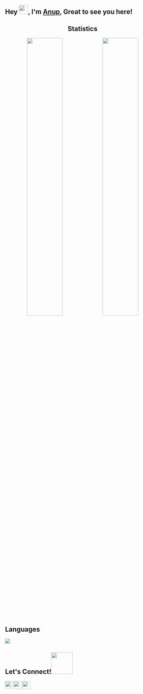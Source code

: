 ## Hey <img src="https://github.com/TheDudeThatCode/TheDudeThatCode/blob/master/Assets/Hi.gif" width="29px">, I'm [Anup](https://haldaranup.github.io/), Great to see you here!

<h2 align="center">Statistics </h2>
<p align="center">
<img width="48%" src="https://github-readme-stats.vercel.app/api?username=haldaranup&show_icons=true&theme=tokyonight" />     
 <img width="48%" src="https://github-readme-streak-stats.herokuapp.com/?user=haldaranup&show_icons=true&theme=tokyonight" />
     <p/>

## Languages
<img
     src="https://github-readme-stats.vercel.app/api/top-langs/?username=haldaranup&layout=compact&theme=tokyonight"
     />
<!-- ## Contribution Graph 📊
<img
     src="https://activity-graph.herokuapp.com/graph?username=Samadrita-Shaw&theme=chartreuse-dark"
     /> -->


<!-- <h2 align="center"> Github Statistics </h2> -->

<!-- ![](https://user-images.githubusercontent.com/73097560/115834477-dbab4500-a447-11eb-908a-139a6edaec5c.gif) -->

<!-- | <img src="https://github-readme-stats.vercel.app/api?username=haldaranup&layout=compact&hide=html&theme=jolly" alt="anup" /> | <img align="center" src="https://github-readme-stats.vercel.app/api/top-langs/?username=haldaranup&layout=compact&bg_color=45,000000,333333&title_color=00ff00&text_color=FFFFFF&count_private=true" /> |
| --- | --- |
<!-- | ![Anup GitHub Streak](https://github-readme-streak-stats.herokuapp.com/?user=haldaranup) | -->

<!-- ![](https://user-images.githubusercontent.com/73097560/115834477-dbab4500-a447-11eb-908a-139a6edaec5c.gif) -->

<h2 align="left">Let's Connect!<img src='https://raw.githubusercontent.com/ShahriarShafin/ShahriarShafin/main/Assets/handshake.gif' width="70px"> </h2>

<!-- <p align="left">
<a href="https://linkedin.com/in/https://www.linkedin.com/in/anup-haldar-366b851b4" target="blank"><img align="center" src="https://raw.githubusercontent.com/rahuldkjain/github-profile-readme-generator/master/src/images/icons/Social/linked-in-alt.svg" alt="https://www.linkedin.com/in/anup-haldar-366b851b4" height="30" width="40" /></a>
</p> -->
<a href="https://www.linkedin.com/in/haldar-anup">
 <img align="left" width="24px" src="https://cdn-icons-png.flaticon.com/512/174/174857.png"  />

<!--   <img align="left" width="24px" src="https://cdn.jsdelivr.net/npm/simple-icons@v3/icons/linkedin.svg"  /> -->
</a>
<a href="https://twitter.com/anupstwt">
 <img align="left" width="26px" src="https://logodownload.org/wp-content/uploads/2014/09/twitter-logo-6.png" />

<!--   <img align="left" width="26px" src="https://cdn.jsdelivr.net/npm/simple-icons@v3/icons/twitter.svg" /> -->
</a>

<p><a href="https://www.instagram.com/haldaranup1/">
 <img align="left" width="26px" src="https://upload.wikimedia.org/wikipedia/commons/thumb/a/a5/Instagram_icon.png/1024px-Instagram_icon.png" />

<!--  <img align="left" width="26px" src="https://cdn-icons-png.flaticon.com/512/281/281769.png" /> -->

<!--   <img align="left" width="26px" src="https://cdn.jsdelivr.net/npm/simple-icons@v3/icons/instagram.svg" /> -->
</a>
  </p>
  
  
  


<!-- <a href="mailto:anuphaldar14872@gmail.com" target="_blank">
  <img align="left" width="26px" src="https://cdn.jsdelivr.net/npm/simple-icons@v3/icons/gmail.svg" />
</a> -->

<!-- <h3 align="left">Languages and Tools:</h3>
<p align="left"> <a href="https://www.w3schools.com/css/" target="_blank" rel="noreferrer"> <img src="https://raw.githubusercontent.com/devicons/devicon/master/icons/css3/css3-original-wordmark.svg" alt="css3" width="40" height="40"/> </a> <a href="https://expressjs.com" target="_blank" rel="noreferrer"> <img src="https://raw.githubusercontent.com/devicons/devicon/master/icons/express/express-original-wordmark.svg" alt="express" width="40" height="40"/> </a> <a href="https://www.w3.org/html/" target="_blank" rel="noreferrer"> <img src="https://raw.githubusercontent.com/devicons/devicon/master/icons/html5/html5-original-wordmark.svg" alt="html5" width="40" height="40"/> </a> <a href="https://developer.mozilla.org/en-US/docs/Web/JavaScript" target="_blank" rel="noreferrer"> <img src="https://raw.githubusercontent.com/devicons/devicon/master/icons/javascript/javascript-original.svg" alt="javascript" width="40" height="40"/> </a> <a href="https://www.mongodb.com/" target="_blank" rel="noreferrer"> <img src="https://raw.githubusercontent.com/devicons/devicon/master/icons/mongodb/mongodb-original-wordmark.svg" alt="mongodb" width="40" height="40"/> </a> <a href="https://nodejs.org" target="_blank" rel="noreferrer"> <img src="https://raw.githubusercontent.com/devicons/devicon/master/icons/nodejs/nodejs-original-wordmark.svg" alt="nodejs" width="40" height="40"/> </a> <a href="https://reactjs.org/" target="_blank" rel="noreferrer"> <img src="https://raw.githubusercontent.com/devicons/devicon/master/icons/react/react-original-wordmark.svg" alt="react" width="40" height="40"/> </a> <a href="https://reactnative.dev/" target="_blank" rel="noreferrer"> <img src="https://reactnative.dev/img/header_logo.svg" alt="reactnative" width="40" height="40"/> </a> <a href="https://redux.js.org" target="_blank" rel="noreferrer"> <img src="https://raw.githubusercontent.com/devicons/devicon/master/icons/redux/redux-original.svg" alt="redux" width="40" height="40"/> </a> </p> -->


<!--
**haldaranup/haldaranup** is a ✨ _special_ ✨ repository because its `README.md` (this file) appears on your GitHub profile.

Here are some ideas to get you started:

- 🔭 I’m currently working on ...
- 🌱 I’m currently learning ...
- 👯 I’m looking to collaborate on ...
- 🤔 I’m looking for help with ...
- 💬 Ask me about ...
- 📫 How to reach me: ...
- 😄 Pronouns: ...
- ⚡ Fun fact: ...
-->
